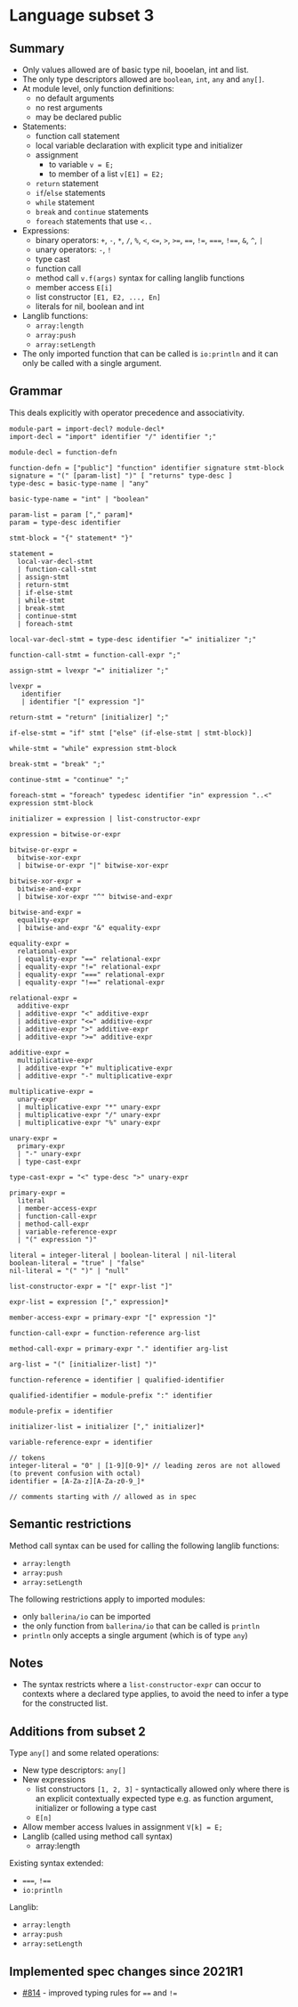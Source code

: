 # Language subset 3

## Summary

* Only values allowed are of basic type nil, booelan, int and list.
* The only type descriptors allowed are `boolean`, `int`, `any` and `any[]`.
* At module level, only function definitions:
   * no default arguments
   * no rest arguments
   * may be declared public
* Statements:
   * function call statement
   * local variable declaration with explicit type and initializer
   * assignment
      * to variable `v = E;`
      * to member of a list `v[E1] = E2;`
   * `return` statement
   * `if`/`else` statements
   * `while` statement
   * `break` and `continue` statements
   * `foreach` statements that use  `<..`
* Expressions:
   * binary operators: `+`, `-`, `*`, `/`, `%`, `<`, `<=`, `>`, `>=`, `==`, `!=`, `===`, `!==`, `&`, `^`, `|`
   * unary operators: `-`, `!`
   * type cast
   * function call
   * method call `v.f(args)` syntax for calling langlib functions
   * member access `E[i]`
   * list constructor `[E1, E2, ..., En]`
   * literals for nil, boolean and int
* Langlib functions:
  * `array:length`
  * `array:push`
  * `array:setLength`
* The only imported function that can be called is `io:println` and it can only be called with a single argument.

## Grammar

This deals explicitly with operator precedence and associativity.

```
module-part = import-decl? module-decl*
import-decl = "import" identifier "/" identifier ";"

module-decl = function-defn

function-defn = ["public"] "function" identifier signature stmt-block
signature = "(" [param-list] ")" [ "returns" type-desc ]
type-desc = basic-type-name | "any"

basic-type-name = "int" | "boolean"

param-list = param ["," param]*
param = type-desc identifier

stmt-block = "{" statement* "}"

statement =
  local-var-decl-stmt
  | function-call-stmt
  | assign-stmt
  | return-stmt
  | if-else-stmt
  | while-stmt
  | break-stmt
  | continue-stmt
  | foreach-stmt

local-var-decl-stmt = type-desc identifier "=" initializer ";"

function-call-stmt = function-call-expr ";"

assign-stmt = lvexpr "=" initializer ";"

lvexpr =
   identifier
   | identifier "[" expression "]"

return-stmt = "return" [initializer] ";"

if-else-stmt = "if" stmt ["else" (if-else-stmt | stmt-block)]

while-stmt = "while" expression stmt-block

break-stmt = "break" ";"

continue-stmt = "continue" ";"

foreach-stmt = "foreach" typedesc identifier "in" expression "..<" expression stmt-block

initializer = expression | list-constructor-expr

expression = bitwise-or-expr

bitwise-or-expr =
  bitwise-xor-expr
  | bitwise-or-expr "|" bitwise-xor-expr

bitwise-xor-expr =
  bitwise-and-expr
  | bitwise-xor-expr "^" bitwise-and-expr

bitwise-and-expr =
  equality-expr
  | bitwise-and-expr "&" equality-expr

equality-expr =
  relational-expr
  | equality-expr "==" relational-expr
  | equality-expr "!=" relational-expr
  | equality-expr "===" relational-expr
  | equality-expr "!==" relational-expr

relational-expr =
  additive-expr
  | additive-expr "<" additive-expr
  | additive-expr "<=" additive-expr
  | additive-expr ">" additive-expr
  | additive-expr ">=" additive-expr

additive-expr =
  multiplicative-expr
  | additive-expr "+" multiplicative-expr
  | additive-expr "-" multiplicative-expr

multiplicative-expr =
  unary-expr
  | multiplicative-expr "*" unary-expr
  | multiplicative-expr "/" unary-expr
  | multiplicative-expr "%" unary-expr

unary-expr =
  primary-expr
  | "-" unary-expr
  | type-cast-expr

type-cast-expr = "<" type-desc ">" unary-expr

primary-expr =
  literal
  | member-access-expr
  | function-call-expr
  | method-call-expr
  | variable-reference-expr
  | "(" expression ")"

literal = integer-literal | boolean-literal | nil-literal
boolean-literal = "true" | "false"
nil-literal = "(" ")" | "null"

list-constructor-expr = "[" expr-list "]"

expr-list = expression ["," expression]*

member-access-expr = primary-expr "[" expression "]"

function-call-expr = function-reference arg-list

method-call-expr = primary-expr "." identifier arg-list

arg-list = "(" [initializer-list] ")"

function-reference = identifier | qualified-identifier

qualified-identifier = module-prefix ":" identifier

module-prefix = identifier

initializer-list = initializer ["," initializer]*

variable-reference-expr = identifier

// tokens
integer-literal = "0" | [1-9][0-9]* // leading zeros are not allowed (to prevent confusion with octal)
identifier = [A-Za-z][A-Za-z0-9_]*

// comments starting with // allowed as in spec
```

## Semantic restrictions

Method call syntax can be used for calling the following langlib functions:

* `array:length`
* `array:push`
* `array:setLength`

The following restrictions apply to imported modules:

* only `ballerina/io` can be imported
* the only function from `ballerina/io` that can be called is `println`
* `println` only accepts a single argument (which is of type `any`)


## Notes

* The syntax restricts where a `list-constructor-expr` can occur to contexts where a declared type applies, to avoid the need to infer a type for the constructed list.

## Additions from subset 2

Type `any[]` and some related operations:

* New type descriptors: `any[]`
* New expressions
   * list constructors `[1, 2, 3]` - syntactically allowed only where there is an explicit contextually expected type e.g. as function argument, initializer or following a type cast
   * `E[n]`
 * Allow member access lvalues in assignment `V[k] = E;`
 * Langlib (called using method call syntax)
    * array:length

Existing syntax extended:
* `===`, `!==`
* `io:println`

Langlib:
* `array:length`
* `array:push`
* `array:setLength`

## Implemented spec changes since 2021R1

* [#814](https://github.com/ballerina-platform/ballerina-spec/issues/814) - improved typing rules for `==` and `!=`
